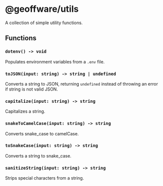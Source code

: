 # @geoffware/utils

A collection of simple utility functions.

## Functions

### `dotenv() -> void`

Populates environment variables from a `.env` file.

### `toJSON(input: string) -> string | undefined`

Converts a string to JSON, returning `undefined` instead of throwing an error if string is not valid JSON.

### `capitalize(input: string) -> string`

Capitalizes a string.

### `snakeToCamelCase(input: string) -> string`

Converts snake_case to camelCase.

### `toSnakeCase(input: string) -> string`

Converts a string to snake_case.

### `sanitizeString(input: string) -> string`

Strips special characters from a string.
